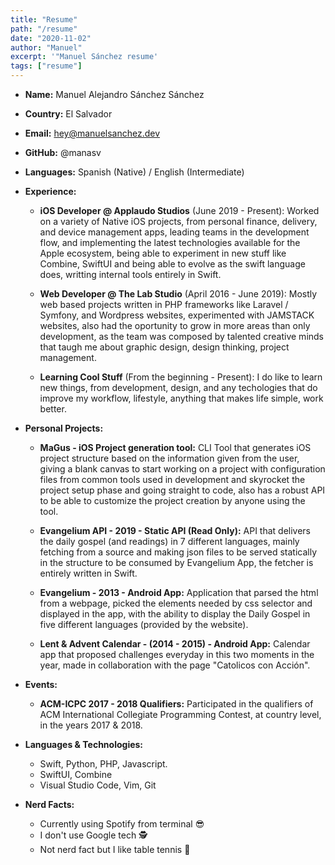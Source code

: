 ```yaml
---
title: "Resume"
path: "/resume"
date: "2020-11-02"
author: "Manuel"
excerpt: '"Manuel Sánchez resume'
tags: ["resume"]
---
```


* **Name:** Manuel Alejandro Sánchez Sánchez
* **Country:** El Salvador
* **Email:** hey@manuelsanchez.dev
* **GitHub:** @manasv
* **Languages:** Spanish (Native) / English (Intermediate)

* **Experience:**
    * **iOS Developer @ Applaudo Studios** (June 2019 - Present): Worked on a variety of Native iOS projects, from personal finance, delivery, and device management apps, leading teams in the development flow, and implementing the latest technologies available for the Apple ecosystem, being able to experiment in new stuff like Combine, SwiftUI and being able to evolve as the swift language does, writting internal tools entirely in Swift.

    * **Web Developer @ The Lab Studio** (April 2016 - June 2019): Mostly web based projects written in PHP frameworks like Laravel / Symfony, and Wordpress websites, experimented with JAMSTACK websites, also had the oportunity to grow in more areas than only development, as the team was composed by talented creative minds that taugh me about graphic design, design thinking, project management.

    * **Learning Cool Stuff** (From the beginning - Present): I do like to learn new things, from development, design, and any techologies that do improve my workflow, lifestyle, anything that makes life simple, work better.

* **Personal Projects:**
    * **MaGus - iOS Project generation tool:** CLI Tool that generates iOS project structure based on the information given from the user, giving a blank canvas to start working on a project with configuration files from common tools used in development and skyrocket the project setup phase and going straight to code, also has a robust API to be able to customize the project creation by anyone using the tool.

    * **Evangelium API - 2019 - Static API (Read Only):** API that delivers the daily gospel (and readings) in 7 different languages, mainly fetching from a source and making json files to be served statically in the structure to be consumed by Evangelium App, the fetcher is entirely written in Swift.

    * **Evangelium - 2013 - Android App:** Application that parsed the html from a webpage, picked the elements needed by css selector and displayed in the app, with the ability
    to display the Daily Gospel in five different languages (provided by the website).

    * **Lent & Advent Calendar - (2014 - 2015) - Android App:** Calendar app that proposed challenges everyday in this two moments in the year, made in collaboration with the page "Catolicos con Acción".

* **Events:**
    * **ACM-ICPC 2017 - 2018 Qualifiers:** Participated in the qualifiers of ACM International Collegiate Programming Contest, at country level, in the years 2017 & 2018.

* **Languages & Technologies:**
    * Swift, Python, PHP, Javascript.
    * SwiftUI, Combine
    * Visual Studio Code, Vim, Git

* **Nerd Facts:**
    * Currently using Spotify from terminal 😎
    * I don't use Google tech 🕵️
    * Not nerd fact but I like table tennis 🏓
